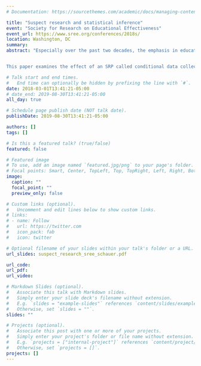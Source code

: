 ```yaml
---
# Documentation: https://sourcethemes.com/academic/docs/managing-content/

title: "Suspect research and statistical inference"
event: "Society for Research on Educational Effectiveness"
event_url: https://www.sree.org/conferences/2018s/
location: Washington, DC
summary:
abstract: "Especially over the past two decades, the emphasis in education has been to implement policy backed by rigorous research. During that time, 'rigorous research' has become synonymous with randomized controlled trials and observational studies. Simultaneously, a replication crisis has arisen in science---and acutely in psychology. A prevailing opinion is that suspect research practices---e.g., p-hacking---contribute significantly to this crisis. This has eroded trust in research findings, and it raises questions about how to form policy given questionable evidence. These are difficult questions with no easy answers. But one useful approach assess the impact of suspect research practices (SRP) on statistical inferences and the policymaking calculus.


This paper examines the effect of an SRP called conditional data collection (CDC), which appears to be alarmingly prevalent in psychology research. CDC involves deciding to collect more data given some observation about extant data. At its most pernicious, this observation may be the the results of an interim analysis. For example, a researcher failing to find a significant result may recruit additional subjects for an experiment. This is a classic example of data snooping, and one that many researchers might condemn. However, CDC does not require such blatant p-hacking, and even seemingly benign behaviors can still lead to biased results."

# Talk start and end times.
#   End time can optionally be hidden by prefixing the line with `#`.
date: 2018-03-01T13:41:21-05:00
# date_end: 2019-08-30T13:41:21-05:00
all_day: true

# Schedule page publish date (NOT talk date).
publishDate: 2019-08-30T13:41:21-05:00

authors: []
tags: []

# Is this a featured talk? (true/false)
featured: false

# Featured image
# To use, add an image named `featured.jpg/png` to your page's folder. 
# Focal points: Smart, Center, TopLeft, Top, TopRight, Left, Right, BottomLeft, Bottom, BottomRight.
image:
  caption: ""
  focal_point: ""
  preview_only: false

# Custom links (optional).
#   Uncomment and edit lines below to show custom links.
# links:
# - name: Follow
#   url: https://twitter.com
#   icon_pack: fab
#   icon: twitter

# Optional filename of your slides within your talk's folder or a URL.
url_slides: suspect_research_sree_schauer.pdf

url_code:
url_pdf:
url_video:

# Markdown Slides (optional).
#   Associate this talk with Markdown slides.
#   Simply enter your slide deck's filename without extension.
#   E.g. `slides = "example-slides"` references `content/slides/example-slides.md`.
#   Otherwise, set `slides = ""`.
slides: ""

# Projects (optional).
#   Associate this post with one or more of your projects.
#   Simply enter your project's folder or file name without extension.
#   E.g. `projects = ["internal-project"]` references `content/project/deep-learning/index.md`.
#   Otherwise, set `projects = []`.
projects: []
---
```

